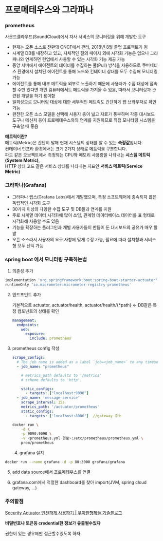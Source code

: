 # 프로메테우스와 그라파나

### prometheus

사운드클라우드(SoundCloud)에서 자사 서비스의 모니터링을 위해 개발한 도구

- 현재는 오픈 소스로 전환돼 CNCF에서 관리, 2018년 8월 졸업 프로젝트가 됨
- 시계열 DB를 내장하고 있고, 자체적인 질의 페이지 외에 시각화 기능은 없으나 그라파나와 연계하면 현업에서 사용할 수 있는 시각화 기능 제공 가능
- 중앙 서버에서 에이전트의 데이터를 수집하는 풀(Pull) 방식을 사용하므로 쿠버네티스 환경에서 설치된 에이전트를 통해 노드와 컨테이너 상태를 모두 수집해 모니터링 가능
- 에이전트를 통해 내부 메트릭을 외부로 노출하기 때문에 사용자가 수집 대상에 접속할 수만 있다면 개인 컴퓨터에서도 메트릭을 가져올 수 있음, 따라서 모니터링과 관련된 개발을 하기 용이함
- 일회성으로 모니터링 대상에 대한 세부적인 메트릭도 간단하게 웹 브라우저로 확인 가능
- 완전한 오픈 소스 모델을 선택해 사용자 층이 넓고 자료가 풍부하며 각종 대시보드 도구나 메신저 등이 프로메테우스와의 연계를 지원하므로 직접 모니터링 시스템을 구축할 때 좋음

**메트릭이란?**  
메트릭(Metric)은 간단히 말해 현재 시스템의 상태를 알 수 있는 **측정값**입니다.  
컨테이너 인프라 환경에서는 크게 2가지 상태로 메트릭을 구분합니다.  
파드 같은 오브젝트에서 측정되는 CPU와 메모리 사용량을 나타내는 **시스템 메트릭(System Metric)**,  
HTTP 상태 코드 같은 서비스 상태를 나타내는 지표인 **서비스 메트릭(Service Metric)**



### 그라파나(Grafana)

- 그라파나 랩스(Grafana Labs)에서 개발했으며, 특정 소프트웨어에 종속되지 않은 독립적인 시각화 도구  
- 30가지 이상의 다양한 수집 도구 및 DB들과 연계를 지원  
- 주로 시계열 데이터 시각화에 많이 쓰임, 관계형 데이터베이스 데이터를 표 형태로 시각화해 사용할 수도 있음  
- 기능을 확장하는 플러그인과 개별 사용자들이 만들어 둔 대시보드의 공유가 매우 활발  
- 오픈 소스라서 사용자의 요구 사항에 맞게 수정 가능, 필요에 따라 설치형과 서비스형 모두 선택 가능



### spring boot 에서 모니터링 구축하는법

1. 의존성 추가

```groovy
implementation 'org.springframework.boot:spring-boot-starter-actuator'
runtimeOnly 'io.micrometer:micrometer-registry-prometheus'
```

2. 엔드포인트 추가
   
   기본적으로 actuator, actuator/health, actuator/health/{*path} <- DB같은 특정 컴포넌트의 상태를 확인
   
   ```yml
   management:
     endpoints:
       web:
         exposure:
           include: prometheus
   ```
   
   

3. prometheus config 작성
   
   ```yml
   scrape_configs:
     # The job name is added as a label `job=<job_name>` to any timeseries scraped from this config.
     - job_name: "prometheus"
   
       # metrics_path defaults to '/metrics'
       # scheme defaults to 'http'.
   
       static_configs:
         - targets: ["localhost:9090"]
     - job_name: 'message-service'
       scrape_interval: 15s
       metrics_path: '/actuator/prometheus'
       static_configs:
         - targets: ['localhost:8080']  //gateway 주소
   ```
   
   
   
   
   ```bash
   docker run \
       -d \
       -p 9090:9090 \
       -v <prometheus.yml 경로>:/etc/prometheus/prometheus.yml \
       prom/prometheus
   
   ```
   
   4. grafana 설치

```bash
docker run --name grafana -d -p 80:3000 grafana/grafana
```

5. add data source에서 프로메테우스를 연결

6. grafana.com에서 적절한 dashboard를  찾아 import(JVM, spring cloud gateway, ...)



### 주의할점

[Security Actuator 안전하게 사용하기 | 우아한형제들 기술블로그](https://techblog.woowahan.com/9232/)

**비밀번호나 토큰등 credential한 정보가 유출될수있다**

권한이 있는 경우에만 접근할수있도록 하자
